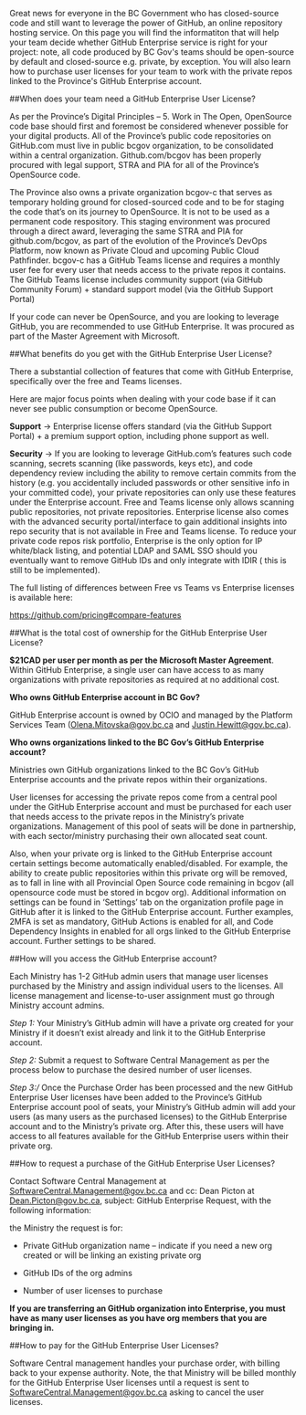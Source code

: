 Great news for everyone in the BC Government who has closed-source code and still want to leverage the power of GitHub, an online repository hosting service. 
On this page you will find the informatiton that will help your team decide whether GitHub Enterprise service is right for your project: note, all code produced by BC Gov's teams should be open-source by default and closed-source e.g. private, by exception. You will also learn how to purchase user licenses for your team to work with the private repos linked to the Province's GitHub Enterprise account.


##When does your team need a GitHub Enterprise User License? 

 

As per the Province’s Digital Principles – 5. Work in The Open, OpenSource code base should first and foremost be considered whenever possible for your digital products.  All of the Province’s public code repositories on GitHub.com must live in public bcgov organization, to be consolidated within a central organization.  Github.com/bcgov has been properly procured with legal support, STRA and PIA for all of the Province’s OpenSource code.   

 

The Province also owns a private organization bcgov-c that serves as  temporary holding ground for closed-sourced code and to be for staging the code that’s on its journey to OpenSource.  It is not to be used as a permanent code respository.  This staging environment was procured through a direct award, leveraging the same STRA and PIA for github.com/bcgov, as part of the evolution of the Province’s DevOps Platform, now known as Private Cloud and upcoming Public Cloud Pathfinder.  bcgov-c has a GitHub Teams license and requires a monthly user fee for every user that needs access to the private repos it contains. The GitHub Teams license includes community support (via GitHub Community Forum) + standard support model (via the GitHub Support Portal) 

 

If your code can never be OpenSource, and you are looking to leverage GitHub, you are recommended to use GitHub Enterprise.  It was procured as part of the Master Agreement with Microsoft. 

 

##What benefits do you get with the GitHub Enterprise User License? 

 

There a substantial collection of features that come with GitHub Enterprise, specifically over the free and Teams licenses.   

 

Here are major focus points when dealing with your code base if it can never see public consumption or become OpenSource.   

 

**Support** -> Enterprise license offers standard (via the GitHub Support Portal) + a premium support option, including phone support as well. 

 

**Security** ->  If you are looking to leverage GitHub.com’s features such code scanning, secrets scanning (like passwords, keys etc), and code dependency review including the ability to remove certain commits from the history (e.g. you accidentally included passwords or other sensitive info in your committed code), your private repositories can only use these features under the Enterprise account.  Free and Teams license only allows scanning public repositories, not private repositories. Enterprise license also comes with the advanced security portal/interface to gain additional insights into repo security that is not available in Free and Teams license.  To reduce your private code repos risk portfolio, Enterprise is the only option for IP white/black listing, and potential LDAP and SAML SSO should you eventually want to remove GitHub IDs and only integrate with IDIR ( this is still to be implemented). 

 

The full listing of differences between Free vs Teams vs Enterprise licenses is available here: 

https://github.com/pricing#compare-features 

 
##What is the total cost of ownership for the GitHub Enterprise User License? 

 

**$21CAD per user per month as per the Microsoft Master Agreement**.  Within GitHub Enterprise, a single user can have access to as many organizations with private repositories as required at no additional cost.   

 

**Who owns GitHub Enterprise account in BC Gov?**

 

GitHub Enterprise account is owned by OCIO and managed by the Platform Services Team (Olena.Mitovska@gov.bc.ca and Justin.Hewitt@gov.bc.ca).  



**Who owns organizations linked to the BC Gov’s GitHub Enterprise account?** 

 

Ministries own GitHub organizations linked to the BC Gov’s GitHub Enterprise accounts and the private repos within their organizations.  

 

User licenses for accessing the private repos come from a central pool under the GitHub Enterprise account and must be purchased for each user that needs access to the private repos in the Ministry’s private organizations.   Management of this pool of seats will be done in partnership, with each sector/ministry purchasing their own allocated seat count. 

 

Also, when your private org is linked to the GitHub Enterprise account certain settings become automatically enabled/disabled. For example, the ability to create public repositories within this private org will be removed, as to fall in line with all Provincial Open Source code remaining in bcgov (all opensource code must be stored in bcgov org).  Additional information on settings can be found in ‘Settings’ tab on the organization profile page in GitHub after it is linked to the GitHub Enterprise account.  Further examples, 2MFA is set as mandatory, GitHub Actions is enabled for all, and Code Dependency Insights in enabled for all orgs linked to the GitHub Enterprise account.  Further settings to be shared. 

 

##How will you access the GitHub Enterprise account? 

 

Each Ministry has 1-2 GitHub admin users that manage user licenses purchased by the Ministry and assign individual users to the licenses. All license management and license-to-user assignment must go through Ministry account admins.   


*Step 1:* Your Ministry’s GitHub admin will have a private org created for your Ministry if it doesn’t exist already and link it to the GitHub Enterprise account.   

*Step 2:* Submit a request to Software Central Management as per the process below to purchase the desired number of user licenses. 

*Step 3:/* Once the Purchase Order has been processed and the new GitHub Enterprise User licenses have been added to the Province’s GitHub Enterprise account pool of seats, your Ministry’s GitHub admin will add your users (as many users as the purchased licenses) to the GitHub Enterprise account and to the Ministry’s private org. After this, these users will have access to all features available for the GitHub Enterprise users within their private org. 

 

##How to request a purchase of the GitHub Enterprise User Licenses? 

 

Contact Software Central Management at SoftwareCentral.Management@gov.bc.ca and cc: Dean Picton at Dean.Picton@gov.bc.ca, subject: GitHub Enterprise Request, with the following information:  

the Ministry the request is for: 

- Private GitHub organization name – indicate if you need a new org created or will be linking an existing private org  

- GitHub IDs of the org admins 

- Number of user licenses to purchase 

**If you are transferring an GitHub organization into Enterprise, you must have as many user licenses as you have org members that you are bringing in.**  

 

##How to pay for the GitHub Enterprise User Licenses? 

 
Software Central management handles your purchase order, with billing back to your expense authority. Note, the that Ministry will be billed monthly for the GitHub Enterprise User licenses until a request is sent to SoftwareCentral.Management@gov.bc.ca asking to cancel the user licenses.

 

 

 

 

 

 
 

